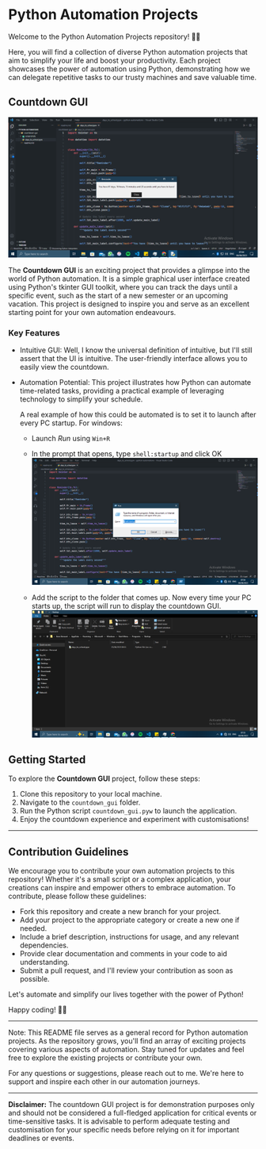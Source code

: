 # Python Automation Projects

Welcome to the Python Automation Projects repository! 🐍✨

Here, you will find a collection of diverse Python automation projects that aim to simplify your life and boost your productivity. Each project showcases the power of automation using Python, demonstrating how we can delegate repetitive tasks to our trusty machines and save valuable time.

## Countdown GUI

![Countdown GUI](countdown_gui/screenshots/countdown_gui_screenshot.png)

The **Countdown GUI** is an exciting project that provides a glimpse into the world of Python automation. It is a simple graphical user interface created using Python's tkinter GUI toolkit, where you can track the days until a specific event, such as the start of a new semester or an upcoming vacation. This project is designed to inspire you and serve as an excellent starting point for your own automation endeavours.

### Key Features

- Intuitive GUI: Well, I know the universal definition of intuitive, but I'll still assert that the UI is intuitive. The user-friendly interface allows you to easily view the countdown.

- Automation Potential: This project illustrates how Python can automate time-related tasks, providing a practical example of leveraging technology to simplify your schedule.

    A real example of how this could be automated is to set it to launch after every PC startup. For windows:

    - Launch *Run* using `Win+R`
    - In the prompt that opens, type `shell:startup` and click OK
    ![Run Prompt](countdown_gui/screenshots/run_prompt.png)

    - Add the script to the folder that comes up. Now every time your PC starts up, the script will run to display the countdown GUI.
    ![Startup Folder](countdown_gui/screenshots/startup_folder.png)

## Getting Started

To explore the **Countdown GUI** project, follow these steps:

1. Clone this repository to your local machine.
2. Navigate to the `countdown_gui` folder.
3. Run the Python script `countdown_gui.pyw` to launch the application.
4. Enjoy the countdown experience and experiment with customisations!

---

## Contribution Guidelines

We encourage you to contribute your own automation projects to this repository! Whether it's a small script or a complex application, your creations can inspire and empower others to embrace automation. To contribute, please follow these guidelines:

- Fork this repository and create a new branch for your project.
- Add your project to the appropriate category or create a new one if needed.
- Include a brief description, instructions for usage, and any relevant dependencies.
- Provide clear documentation and comments in your code to aid understanding.
- Submit a pull request, and I'll review your contribution as soon as possible.

Let's automate and simplify our lives together with the power of Python!

Happy coding! 🚀✨

---

Note: This README file serves as a general record for Python automation projects. As the repository grows, you'll find an array of exciting projects covering various aspects of automation. Stay tuned for updates and feel free to explore the existing projects or contribute your own.

For any questions or suggestions, please reach out to me. We're here to support and inspire each other in our automation journeys.

---

**Disclaimer:** The countdown GUI project is for demonstration purposes only and should not be considered a full-fledged application for critical events or time-sensitive tasks. It is advisable to perform adequate testing and customisation for your specific needs before relying on it for important deadlines or events.
